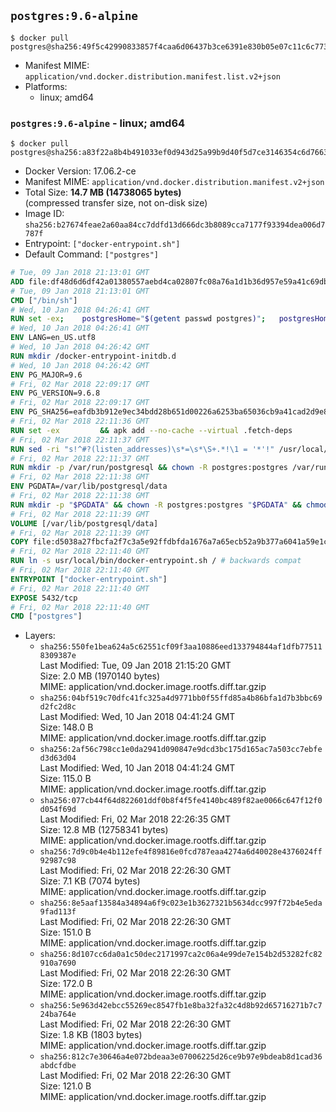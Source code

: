 ## `postgres:9.6-alpine`

```console
$ docker pull postgres@sha256:49f5c42990833857f4caa6d06437b3ce6391e830b05e07c11c6c7737be535649
```

-	Manifest MIME: `application/vnd.docker.distribution.manifest.list.v2+json`
-	Platforms:
	-	linux; amd64

### `postgres:9.6-alpine` - linux; amd64

```console
$ docker pull postgres@sha256:a83f22a8b4b491033ef0d943d25a99b9d40f5d7ce3146354c6d7663db5d3035b
```

-	Docker Version: 17.06.2-ce
-	Manifest MIME: `application/vnd.docker.distribution.manifest.v2+json`
-	Total Size: **14.7 MB (14738065 bytes)**  
	(compressed transfer size, not on-disk size)
-	Image ID: `sha256:b27674feae2a60aa84cc7ddfd13d666dc3b8089cca7177f93394dea006d7787f`
-	Entrypoint: `["docker-entrypoint.sh"]`
-	Default Command: `["postgres"]`

```dockerfile
# Tue, 09 Jan 2018 21:13:01 GMT
ADD file:df48d6d6df42a01380557aebd4ca02807fc08a76a1d1b36d957e59a41c69db0b in / 
# Tue, 09 Jan 2018 21:13:01 GMT
CMD ["/bin/sh"]
# Wed, 10 Jan 2018 04:26:41 GMT
RUN set -ex; 	postgresHome="$(getent passwd postgres)"; 	postgresHome="$(echo "$postgresHome" | cut -d: -f6)"; 	[ "$postgresHome" = '/var/lib/postgresql' ]; 	mkdir -p "$postgresHome"; 	chown -R postgres:postgres "$postgresHome"
# Wed, 10 Jan 2018 04:26:41 GMT
ENV LANG=en_US.utf8
# Wed, 10 Jan 2018 04:26:42 GMT
RUN mkdir /docker-entrypoint-initdb.d
# Wed, 10 Jan 2018 04:26:42 GMT
ENV PG_MAJOR=9.6
# Fri, 02 Mar 2018 22:09:17 GMT
ENV PG_VERSION=9.6.8
# Fri, 02 Mar 2018 22:09:17 GMT
ENV PG_SHA256=eafdb3b912e9ec34bdd28b651d00226a6253ba65036cb9a41cad2d9e82e3eb70
# Fri, 02 Mar 2018 22:11:36 GMT
RUN set -ex 		&& apk add --no-cache --virtual .fetch-deps 		ca-certificates 		openssl 		tar 		&& wget -O postgresql.tar.bz2 "https://ftp.postgresql.org/pub/source/v$PG_VERSION/postgresql-$PG_VERSION.tar.bz2" 	&& echo "$PG_SHA256 *postgresql.tar.bz2" | sha256sum -c - 	&& mkdir -p /usr/src/postgresql 	&& tar 		--extract 		--file postgresql.tar.bz2 		--directory /usr/src/postgresql 		--strip-components 1 	&& rm postgresql.tar.bz2 		&& apk add --no-cache --virtual .build-deps 		bison 		coreutils 		dpkg-dev dpkg 		flex 		gcc 		libc-dev 		libedit-dev 		libxml2-dev 		libxslt-dev 		make 		openssl-dev 		perl 		perl-ipc-run 		util-linux-dev 		zlib-dev 		&& cd /usr/src/postgresql 	&& awk '$1 == "#define" && $2 == "DEFAULT_PGSOCKET_DIR" && $3 == "\"/tmp\"" { $3 = "\"/var/run/postgresql\""; print; next } { print }' src/include/pg_config_manual.h > src/include/pg_config_manual.h.new 	&& grep '/var/run/postgresql' src/include/pg_config_manual.h.new 	&& mv src/include/pg_config_manual.h.new src/include/pg_config_manual.h 	&& gnuArch="$(dpkg-architecture --query DEB_BUILD_GNU_TYPE)" 	&& wget -O config/config.guess 'https://git.savannah.gnu.org/cgit/config.git/plain/config.guess?id=7d3d27baf8107b630586c962c057e22149653deb' 	&& wget -O config/config.sub 'https://git.savannah.gnu.org/cgit/config.git/plain/config.sub?id=7d3d27baf8107b630586c962c057e22149653deb' 	&& ./configure 		--build="$gnuArch" 		--enable-integer-datetimes 		--enable-thread-safety 		--enable-tap-tests 		--disable-rpath 		--with-uuid=e2fs 		--with-gnu-ld 		--with-pgport=5432 		--with-system-tzdata=/usr/share/zoneinfo 		--prefix=/usr/local 		--with-includes=/usr/local/include 		--with-libraries=/usr/local/lib 				--with-openssl 		--with-libxml 		--with-libxslt 	&& make -j "$(nproc)" world 	&& make install-world 	&& make -C contrib install 		&& runDeps="$( 		scanelf --needed --nobanner --format '%n#p' --recursive /usr/local 			| tr ',' '\n' 			| sort -u 			| awk 'system("[ -e /usr/local/lib/" $1 " ]") == 0 { next } { print "so:" $1 }' 	)" 	&& apk add --no-cache --virtual .postgresql-rundeps 		$runDeps 		bash 		su-exec 		tzdata 	&& apk del .fetch-deps .build-deps 	&& cd / 	&& rm -rf 		/usr/src/postgresql 		/usr/local/share/doc 		/usr/local/share/man 	&& find /usr/local -name '*.a' -delete
# Fri, 02 Mar 2018 22:11:37 GMT
RUN sed -ri "s!^#?(listen_addresses)\s*=\s*\S+.*!\1 = '*'!" /usr/local/share/postgresql/postgresql.conf.sample
# Fri, 02 Mar 2018 22:11:37 GMT
RUN mkdir -p /var/run/postgresql && chown -R postgres:postgres /var/run/postgresql && chmod 2777 /var/run/postgresql
# Fri, 02 Mar 2018 22:11:38 GMT
ENV PGDATA=/var/lib/postgresql/data
# Fri, 02 Mar 2018 22:11:38 GMT
RUN mkdir -p "$PGDATA" && chown -R postgres:postgres "$PGDATA" && chmod 777 "$PGDATA" # this 777 will be replaced by 700 at runtime (allows semi-arbitrary "--user" values)
# Fri, 02 Mar 2018 22:11:39 GMT
VOLUME [/var/lib/postgresql/data]
# Fri, 02 Mar 2018 22:11:39 GMT
COPY file:d5038a27fbcfa2f7c3a5e92ffdbfda1676a7a65ecb52a9b377a6041a59e1c1d7 in /usr/local/bin/ 
# Fri, 02 Mar 2018 22:11:40 GMT
RUN ln -s usr/local/bin/docker-entrypoint.sh / # backwards compat
# Fri, 02 Mar 2018 22:11:40 GMT
ENTRYPOINT ["docker-entrypoint.sh"]
# Fri, 02 Mar 2018 22:11:40 GMT
EXPOSE 5432/tcp
# Fri, 02 Mar 2018 22:11:40 GMT
CMD ["postgres"]
```

-	Layers:
	-	`sha256:550fe1bea624a5c62551cf09f3aa10886eed133794844af1dfb775118309387e`  
		Last Modified: Tue, 09 Jan 2018 21:15:20 GMT  
		Size: 2.0 MB (1970140 bytes)  
		MIME: application/vnd.docker.image.rootfs.diff.tar.gzip
	-	`sha256:04bf519c70dfc41fc325a4d9771bb0f55ffd85a4b86bfa1d7b3bbc69d2fc2d8c`  
		Last Modified: Wed, 10 Jan 2018 04:41:24 GMT  
		Size: 148.0 B  
		MIME: application/vnd.docker.image.rootfs.diff.tar.gzip
	-	`sha256:2af56c798cc1e0da2941d090847e9dcd3bc175d165ac7a503cc7ebfed3d63d04`  
		Last Modified: Wed, 10 Jan 2018 04:41:24 GMT  
		Size: 115.0 B  
		MIME: application/vnd.docker.image.rootfs.diff.tar.gzip
	-	`sha256:077cb44f64d822601ddf0b8f4f5fe4140bc489f82ae0066c647f12f0d054f69d`  
		Last Modified: Fri, 02 Mar 2018 22:26:35 GMT  
		Size: 12.8 MB (12758341 bytes)  
		MIME: application/vnd.docker.image.rootfs.diff.tar.gzip
	-	`sha256:7d9c0b4e4b112efe4f89816e0fcd787eaa4274a6d40028e4376024ff92987c98`  
		Last Modified: Fri, 02 Mar 2018 22:26:30 GMT  
		Size: 7.1 KB (7074 bytes)  
		MIME: application/vnd.docker.image.rootfs.diff.tar.gzip
	-	`sha256:8e5aaf13584a34894a6f9c023e1b3627321b5634dcc997f72b4e5eda9fad113f`  
		Last Modified: Fri, 02 Mar 2018 22:26:30 GMT  
		Size: 151.0 B  
		MIME: application/vnd.docker.image.rootfs.diff.tar.gzip
	-	`sha256:8d107cc6da0a1c50dec2171997ca2c06a4e99de7e154b2d53282fc82910a7690`  
		Last Modified: Fri, 02 Mar 2018 22:26:30 GMT  
		Size: 172.0 B  
		MIME: application/vnd.docker.image.rootfs.diff.tar.gzip
	-	`sha256:5e963d42ebcc55269ec8547fb1e8ba32fa32c4d8b92d65716271b7c724ba764e`  
		Last Modified: Fri, 02 Mar 2018 22:26:30 GMT  
		Size: 1.8 KB (1803 bytes)  
		MIME: application/vnd.docker.image.rootfs.diff.tar.gzip
	-	`sha256:812c7e30646a4e072bdeaa3e07006225d26ce9b97e9bdeab8d1cad36abdcfdbe`  
		Last Modified: Fri, 02 Mar 2018 22:26:30 GMT  
		Size: 121.0 B  
		MIME: application/vnd.docker.image.rootfs.diff.tar.gzip
